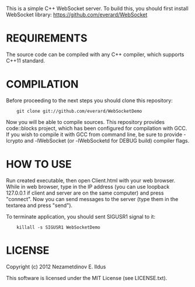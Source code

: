 This is a simple C++ WebSocket server. To build this, you should first install WebSocket library: https://github.com/everard/WebSocket

REQUIREMENTS
============
The source code can be compiled with any C++ compiler, which supports C++11 standard.

COMPILATION
===========
Before proceeding to the next steps you should clone this repository:

        git clone git://github.com/everard/WebSocketDemo

Now you will be able to compile sources. This repository provides code::blocks project, which has been configured for compilation with GCC.
If you wish to compile it with GCC from command line, be sure to provide -lcrypto and -lWebSocket (or -lWebSocketd for DEBUG build) compiler flags.

HOW TO USE
==========
Run created executable, then open Client.html with your web browser.
While in web browser, type in the IP address (you can use loopback 127.0.0.1 if client and server are on the same computer) and press "connect". Now you can send messages to the server (type them in the textarea and press "send").

To terminate application, you should sent SIGUSR1 signal to it:

        killall -s SIGUSR1 WebSocketDemo

LICENSE
=======
Copyright (c) 2012 Nezametdinov E. Ildus

This software is licensed under the MIT License (see LICENSE.txt).
